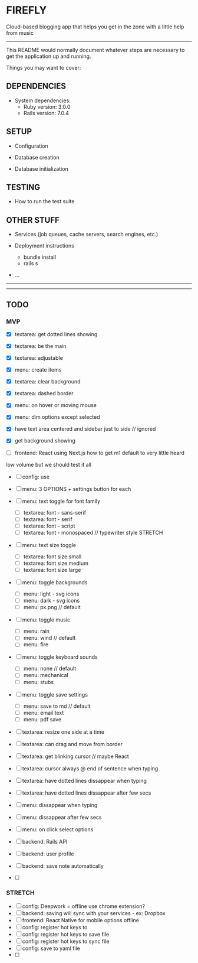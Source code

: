 # FIREFLY

Cloud-based blogging app that helps you get in the zone with a little help from music

---

This README would normally document whatever steps are necessary to get the
application up and running.

Things you may want to cover:

## DEPENDENCIES

- System dependencies:
    - Ruby version: 3.0.0
    - Rails version: 7.0.4

## SETUP

- Configuration

- Database creation
- Database initialization

## TESTING

- How to run the test suite

## OTHER STUFF

- Services (job queues, cache servers, search engines, etc.)

- Deployment instructions
    - bundle install
    - rails s

- ...

---

<!--SCREENSHOT-->

---

## TODO

### MVP

- [x] textarea: get dotted lines showing
- [x] textarea: be the main 
- [x] textarea: adjustable
- [x] menu: create items

- [x] textarea: clear background
- [x] textarea: dashed border
- [x] menu: on hover or moving mouse
- [x] menu: dim options except selected
- [x] have text area centered and sidebar just to side // ignored
- [x] get background showing

- [ ] frontend: React using Next.js
how to get m1 
default to very little heard

low volume
but we should test it all
- [ ] config: use 

- [ ] menu: 3 OPTIONS + settings button for each
- [ ] menu: text toggle for font family
    - [ ] textarea: font - sans-serif
    - [ ] textarea: font - serif
    - [ ] textarea: font - script
    - [ ] textarea: font - monospaced // typewriter style STRETCH
- [ ] menu: text size toggle
    - [ ] textarea: font size small
    - [ ] textarea: font size medium
    - [ ] textarea: font size large
- [ ] menu: toggle backgrounds
    - [ ] menu: light - svg icons
    - [ ] menu: dark - svg icons
    - [ ] menu: px.png // default
- [ ] menu: toggle music
    - [ ] menu: rain
    - [ ] menu: wind // default
    - [ ] menu: fire
- [ ] menu: toggle keyboard sounds
    - [ ] menu: none // default
    - [ ] menu: mechanical
    - [ ] menu: stubs
- [ ] menu: toggle save settings
    - [ ] menu: save to md // default
    - [ ] menu: email text
    - [ ] menu: pdf save

- [ ] textarea: resize one side at a time
- [ ] textarea: can drag and move from border
- [ ] textarea: get blinking cursor // maybe React
- [ ] textarea: cursor always @ end of sentence when typing
- [ ] textarea: have dotted lines dissappear when typing 
- [ ] textarea: have dotted lines dissappear after few secs 
- [ ] menu: dissappear when typing
- [ ] menu: dissappear after few secs
- [ ] menu: on click select options 

- [ ] backend: Rails API
- [ ] backend: user profile
- [ ] backend: save note automatically

- [ ] 
 
### STRETCH

- [ ] config: Deepwork = offline use chrome extension?
- [ ] backend: saving will sync with your services - ex: Dropbox
- [ ] frontend: React Native for mobile options offline
- [ ] config: register hot keys to 
- [ ] config: register hot keys to save file
- [ ] config: register hot keys to sync file
- [ ] config: save to yaml file
- [ ] 

